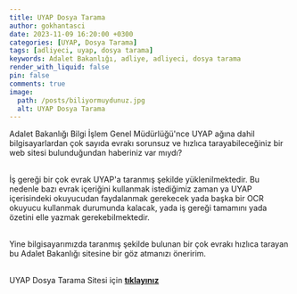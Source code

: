 ```yaml
---
title: UYAP Dosya Tarama
author: gokhantasci
date: 2023-11-09 16:20:00 +0300
categories: [UYAP, Dosya Tarama]
tags: [adliyeci, uyap, dosya tarama]
keywords: Adalet Bakanlığı, adliye, adliyeci, dosya tarama
render_with_liquid: false
pin: false
comments: true
image:
  path: /posts/biliyormuydunuz.jpg
  alt: UYAP Dosya Tarama
---
```


Adalet Bakanlığı Bilgi İşlem Genel Müdürlüğü'nce UYAP ağına dahil bilgisayarlardan çok sayıda evrakı sorunsuz ve hızlıca tarayabileceğiniz bir web sitesi bulunduğundan haberiniz var mıydı?

<br>İş gereği bir çok evrak UYAP'a taranmış şekilde yüklenilmektedir. Bu nedenle bazı evrak içeriğini kullanmak istediğimiz zaman ya UYAP içerisindeki okuyucudan faydalanmak gerekecek yada başka bir OCR okuyucu kullanmak durumunda kalacak, yada iş gereği tamamını yada özetini elle yazmak gerekebilmektedir. 

<br>Yine bilgisayarımızda taranmış şekilde bulunan bir çok evrakı hızlıca tarayan bu Adalet Bakanlığı sitesine bir göz atmanızı öneririm.

<br>UYAP Dosya Tarama Sitesi için [**tıklayınız**](https://tarama.adalet.gov.tr/)
